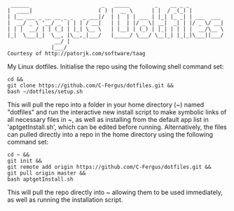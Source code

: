      ______                       _   _____        _    __ _ _           
    |  ____|                     ( ) |  __ \      | |  / _(_) |          
    | |__ ___ _ __ __ _ _   _ ___|/  | |  | | ___ | |_| |_ _| | ___  ___ 
    |  __/ _ \ '__/ _` | | | / __|   | |  | |/ _ \| __|  _| | |/ _ \/ __|
    | | |  __/ | | (_| | |_| \__ \   | |__| | (_) | |_| | | | |  __/\__ \
    |_|  \___|_|  \__, |\__,_|___/   |_____/ \___/ \__|_| |_|_|\___||___/
                   __/ |                                                 
                  |___/                                                  
    Courtesy of http://patorjk.com/software/taag

My Linux dotfiles. Initialise the repo using the following shell command set:

    cd &&
    git clone https://github.com/C-Fergus/dotfiles.git &&
    bash ~/dotfiles/setup.sh

This will pull the repo into a folder in your home directory (~) named "dotfiles" and run the interactive new install script to make symbolic links of all necessary files in ~, as well as installing from the default app list in 'aptgetInstall.sh', which can be edited before running.
Alternatively, the files can pulled directly into a repo in the home directory using the following command set:

    cd ~ &&
    git init &&
    git remote add origin https://github.com/C-Fergus/dotfiles.git &&
    git pull origin master &&
    bash aptgetInstall.sh

This will pull the repo directly into ~ allowing them to be used immediately, as well as running the installation script.
